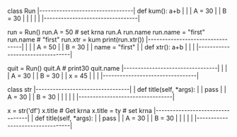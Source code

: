 

class Run
|---------------------------------|                          def kum(): a+b
|                                 |
|      A  = 30                    |
|      B   = 30                   |
|                                 |
|                                 |
|---------------------------------|

run = Run()
run.A =  50 # set krna
run.A
run.name
run.name = "first"
run.name # "first" 
run.xtr =  kum 
print(run.xtr())
|---------------------------------|
|                                 |
|      A  = 50                    |
|      B   = 30                   |
|      name = "first"             |
|       def xtr():    a+b         |
|                                 |
|---------------------------------|


quit = Run()
quit.A # print30
quit.name 
|---------------------------------|
|                                 |
|      A  = 30                    |
|      B  = 30                    |
|      x  = 45                    |
|                                 |
|---------------------------------|


class str
|---------------------------------|
|      def title(self, *args):    |
|            pass                 |
|      A  = 30                    |
|      B   = 30                   |
|                                 |
|                                 |
|---------------------------------|

x = str('df')
x.title  # Get krna
x.title = ty # set krna
|---------------------------------|
|      def title(self, *args):    |
|            pass                 |
|      A  = 30                    |
|      B   = 30                   |
|                                 |
|                                 |
|---------------------------------|
